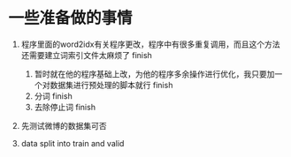 # 一些准备做的事情


1. 程序里面的word2idx有关程序更改，程序中有很多重复调用，而且这个方法还需要建立词索引文件太麻烦了     finish
      1. 暂时就在他的程序基础上改，为他的程序多余操作进行优化，我只要加一个对数据集进行预处理的脚本就行     finish
      2. 分词     finish
      3. 去除停止词 finish

2. 先测试微博的数据集可否
3. data split into train and valid